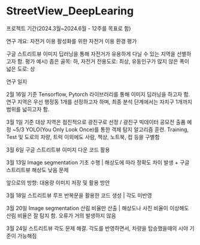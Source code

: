 # StreetView_DeepLearing

프로젝트 기간(2024.3월~2024.6월 - 12주를 목표로 함)


연구 개요:
자전거 이용 활성화를 위한 자전거 이용 환경 평가

구글 스트리트뷰 이미지 딥러닝을 통해 자전거가 유용하게 다닐 수 있는 지역을 선별하고자 함.
평가 예시) 좁은 골목: 하, 자전거 전용도로: 최상, 유동인구가 많지 않은 폭이 넓은 도로: 상

연구 일지

2월 16일 기준
Tensorflow, Pytorch 라이브러리를 통해 이미지 딥러닝을 하고자 함.
연구 지역은 우선 행정동 1개를 선정하고자 하며, 최종 분석 단계에서는 자치구 1개까지 범위를 넓히고자 함.

3월 1일 기준
대상 지역은 점진적으로 광진구로 선정 / 광진구 빅데이터 공모전 출품 예정 ~5/3
YOLO(You Only Look Once)를 통한 객체 탐지 알고리즘 훈련.
Training, Test 및 도로의 차량, 트럭 이외에도 사람, 책상, 노트북, 컵 등을 구별함

3월 6일
구글 스트리트뷰 이미지 다운 코드 활용

3월 13일
Image segmentation 기초 수행 | 해상도에 따라 정확도 차이 발생 + 구글 스트리트뷰 해상도 낮음 문제

앞으로의 방향: 대용량 이미지 저장 및 활용 방안

3월 18일
스트리트뷰 루프 반복문을 활용한 코드 생성  | 각도 미반영

3월 20일
Image segmentation 산림 비율만 산출 | 해상도나 사진 비율이 이상해도 산림 비율은 잘 탐지 함. 오류가 거의 발생하지 않음

3월 24일
스트리트뷰 각도 문제 해결. 각도를 반영하면서, 차량을 탑승했을때의 시야 기준이 가능해짐
